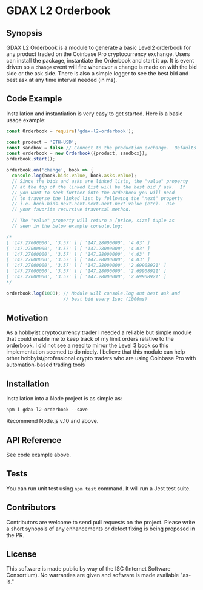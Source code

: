 # GDAX L2 Orderbook

## Synopsis

GDAX L2 Orderbook is a module to generate a basic Level2 orderbook for any product traded on the Coinbase Pro cryptocurrency exchange.  Users can install the package, instantiate the Orderbook and start it up.  It is event driven so a `change` event will fire whenever a change is made on with the bid side or the ask side.  There is also a simple logger to see the best bid and best ask at any time interval needed (in ms).

## Code Example

Installation and instantiation is very easy to get started.  Here is a basic usage example:

```js
const Orderbook = require('gdax-l2-orderbook');

const product = 'ETH-USD';
const sandbox = false // Connect to the production exchange.  Defaults to true
const orderbook = new Orderbook({product, sandbox});
orderbook.start();

orderbook.on('change', book => {
  console.log(book.bids.value, book.asks.value);
  // Since the bids and asks are linked lists, the "value" property
  // at the top of the linked list will be the best bid / ask.  If 
  // you want to seek further into the orderbook you will need
  // to traverse the linked list by following the "next" property
  // i.e. book.bids.next.next.next.next.next.value (etc).  Use 
  // your favorite recursive traversal method.

  // The "value" property will return a [price, size] tuple as
  // seen in the below example console.log:

/*
[ '147.27000000', '3.57' ] [ '147.28000000', '4.03' ]
[ '147.27000000', '3.57' ] [ '147.28000000', '4.03' ]
[ '147.27000000', '3.57' ] [ '147.28000000', '4.03' ]
[ '147.27000000', '3.57' ] [ '147.28000000', '4.03' ]
[ '147.27000000', '3.57' ] [ '147.28000000', '2.69908921' ]
[ '147.27000000', '3.57' ] [ '147.28000000', '2.69908921' ]
[ '147.27000000', '3.57' ] [ '147.28000000', '2.69908921' ]
*/

orderbook.log(1000); // Module will console.log out best ask and
                     // best bid every 1sec (1000ms)
```

## Motivation

As a hobbyist cryptocurrency trader I needed a reliable but simple module
that could enable me to keep track of my limit orders relative to the
orderbook.  I did not see a need to mirror the Level 3 book so this 
implementation seemed to do nicely.  I believe that this module can help
other hobbyist/professional crypto traders who are using Coinbase Pro with 
automation-based trading tools 

## Installation

Installation into a Node project is as simple as:

```shell
npm i gdax-l2-orderbook --save
```

Recommend Node.js v.10 and above.

## API Reference

See code example above.

## Tests

You can run unit test using `npm test` command. It will run a Jest test suite.

## Contributors

Contributors are welcome to send pull requests on the project.  Please write a short synopsis of any enhancements or defect fixing is being proposed in the PR.

## License

This software is made public by way of the ISC (Internet Software Consortium).  No warranties are given and software is made available "as-is."